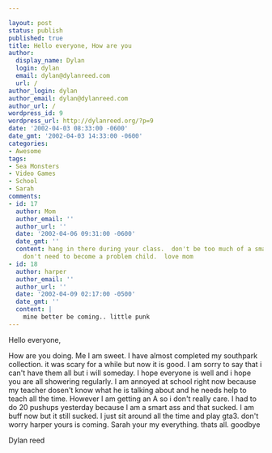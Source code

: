 ```yaml
---

layout: post
status: publish
published: true
title: Hello everyone, How are you
author:
  display_name: Dylan
  login: dylan
  email: dylan@dylanreed.com
  url: /
author_login: dylan
author_email: dylan@dylanreed.com
author_url: /
wordpress_id: 9
wordpress_url: http://dylanreed.org/?p=9
date: '2002-04-03 08:33:00 -0600'
date_gmt: '2002-04-03 14:33:00 -0600'
categories:
- Awesome
tags:
- Sea Monsters
- Video Games
- School
- Sarah
comments:
- id: 17
  author: Mom
  author_email: ''
  author_url: ''
  date: '2002-04-06 09:31:00 -0600'
  date_gmt: ''
  content: hang in there during your class.  don't be too much of a smart A.  you
    don't need to become a problem child.  love mom
- id: 18
  author: harper
  author_email: ''
  author_url: ''
  date: '2002-04-09 02:17:00 -0500'
  date_gmt: ''
  content: |
    mine better be coming.. little punk
---
```


Hello everyone,

How are you doing. Me I am sweet. I have almost completed my southpark collection. it was scary for a while but now it is good. I am sorry to say that i can't have them all but i will someday. I hope everyone is well and i hope you are all showering regularly. I am annoyed at school right now because my teacher dosen't know what he is talking about and he needs help to teach all the time. However I am getting an A so i don't really care. I had to do 20 pushups yesterday because I am a smart ass and that sucked. I am buff now but it still sucked. I just sit around all the time and play gta3. don't worry harper yours is coming. Sarah your my everything. thats all. goodbye

Dylan reed
